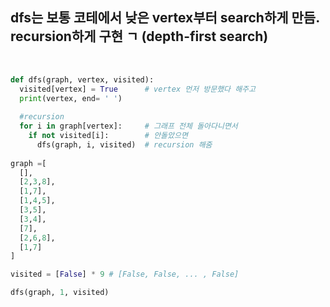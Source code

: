 ##  dfs는 보통 코테에서 낮은 vertex부터 search하게 만듬. recursion하게 구현 ㄱ (depth-first search)  

<br>

```python
def dfs(graph, vertex, visited):
  visited[vertex] = True      # vertex 먼저 방문했다 해주고
  print(vertex, end= ' ')
  
  #recursion
  for i in graph[vertex]:     # 그래프 전체 돌아다니면서
    if not visited[i]:        # 안돌았으면
      dfs(graph, i, visited)  # recursion 해줌
      
graph =[
  [],
  [2,3,8],
  [1,7],
  [1,4,5],
  [3,5],
  [3,4],
  [7],
  [2,6,8],
  [1,7]
]

visited = [False] * 9 # [False, False, ... , False]

dfs(graph, 1, visited)
```
